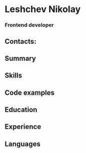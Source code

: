 # Leshchev Nikolay

### Frontend developer

## Contacts:

## Summary

## Skills

## Code examples

## Education

## Experience

## Languages
